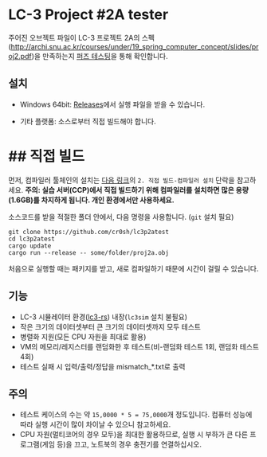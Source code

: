# LC-3 Project #2A tester
주어진 오브젝트 파일이 LC-3 프로젝트 2A의 스펙(http://archi.snu.ac.kr/courses/under/19_spring_computer_concept/slides/proj2.pdf)을 만족하는지 [퍼즈 테스팅](https://ko.wikipedia.org/wiki/%ED%8D%BC%EC%A7%95)을 통해 확인합니다.

## 설치
- Windows 64bit: [Releases](https://github.com/cr0sh/lc3p2atest/releases)에서 실행 파일을 받을 수 있습니다.

- 기타 플랫폼: 소스로부터 직접 빌드해야 합니다.

# ## 직접 빌드
먼저, 컴파일러 툴체인의 설치는 [다음 링크](https://github.com/cr0sh/lc3dbg/blob/master/README_kr.md)의 `2. 직접 빌드-컴파일러 설치` 단락을 참고하세요.
**주의: 실습 서버(CCP)에서 직접 빌드하기 위해 컴파일러를 설치하면 많은 용량(1.6GB)를 차지하게 됩니다. 개인 환경에서만 사용하세요.**

소스코드를 받을 적절한 폴더 안에서, 다음 명령을 사용합니다. (`git` 설치 필요)

```shell
git clone https://github.com/cr0sh/lc3p2atest
cd lc3p2atest
cargo update
cargo run --release -- some/folder/proj2a.obj
```

처음으로 실행할 때는 패키지를 받고, 새로 컴파일하기 때문에 시간이 걸릴 수 있습니다.

## 기능
 - LC-3 시뮬레이터 환경([lc3-rs](https://github.com/cr0sh/lc3-rs)) 내장(`lc3sim` 설치 불필요)
 - 작은 크기의 데이터셋부터 큰 크기의 데이터셋까지 모두 테스트
 - 병렬화 지원(모든 CPU 자원을 최대로 활용)
 - VM의 메모리/레지스터를 랜덤화한 후 테스트(비-랜덤화 테스트 1회, 랜덤화 테스트 4회)
 - 테스트 실패 시 입력/출력/정답을 mismatch_*.txt로 출력

## 주의
 - 테스트 케이스의 수는 약 `15,0000 * 5 = 75,0000`개 정도입니다. 컴퓨터 성능에 따라 실행 시간이 많이 차이날 수 있으니 참고하세요.
 - CPU 자원(멀티코어의 경우 모두)을 최대한 활용하므로, 실행 시 부하가 큰 다른 프로그램(게임 등)을 끄고, 노트북의 경우 충전기를 연결하십시오.
